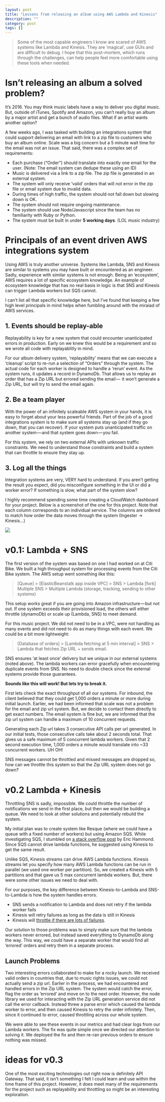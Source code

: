 ```yaml
---
layout: post
title: "Lessons from releasing an album using AWS Lambda and Kinesis"
description: ""
category: post
tags: []
---
```


> Some of the most capable engineers I know are scared of AWS systems like Lambda and Kinesis. They are ‘magical’, use GUIs and are difficult to debug. I hope that this post-mortem, which runs through the challenges, can help people feel more comfortable using these tools when needed.

# Isn’t releasing an album a solved problem?

It’s 2016\. You may think music labels have a way to deliver you digital music. But, outside of iTunes, Spotify and Amazon, you can’t really buy an album by a major artist and get a bunch of audio files. What if an artist wants another option?

A few weeks ago, I was tasked with building an integrations system that could support delivering an email with link to a zip file to customers who buy an album online. Scale was a big concern but a 5 minute wait time for the email was not an issue. That said, there was a complex set of requirements:

*   Each purchase (“Order”) should translate into exactly one email for the user. (Note: The email system can dedupe these using an ID)
*   Music is delivered via a link to a zip file. The zip file is generated in an external system.
*   The system will only receive ‘valid’ orders that will not error in the zip file or email system due to invalid data.
*   During times of high traffic, the system should not fall down but slowing down is OK.
*   The system should not require ongoing maintenance.
*   The system should use Node/Javascript since the team has no familiarity with Ruby or Python.
*   The system must be built in under **5 working days**. (LOL music industry)

# Principals of an event driven AWS integrations system

Using AWS is truly another universe. Systems like Lambda, SNS and Kinesis are similar to systems you may have built or encountered as an engineer. Sadly, experience with similar systems is not enough. Being an ‘ecosystem’, AWS requires a lot of specific ecosystem knowledge. An example of ecosystem knowledge that has no real basis in logic is that SNS and Kinesis can trigger Lambda workers but SQS cannot. 

I can’t list all that specific knowledge here, but I’ve found that keeping a few high level principals in mind helps when fumbling around with the miraiad of AWS services.

## 1\. Events should be replay-able

Replayability is key for a new system that could encounter unanticipated errors in production. Early on we knew this would be a requirement and so we wrote all code with replayablitly in mind. 

For our album delivery system, ‘replayability’ means that we can execute a ‘cleanup’ script to re-run a selection of “Orders” through the system. The actual code for each worker is designed to handle a ‘rerun’ event. As the system runs, it updates a record in DynamoDb. That allows us to replay an order that has a Zip URL but errored sending the email —  it won’t generate a Zip URL, but will try to send the email again.

## 2\. Be a team player

With the power of an infinitely scaleable AWS system in your hands, it is easy to forget about your less powerful friends. Part of the job of a good integrations system is to make sure all systems stay up (and if they go down, that you can recover). If your system puts unanticipated traffic on another system — and that system goes down — you fail.

For this system, we rely on two external APIs with unknown traffic constraints. We need to understand those constraints and build a system that can throttle to ensure they stay up.

## 3\. Log all the things

Integration systems are very, VERY hard to understand. If you aren’t getting the result you expect, did you misconfigure something in the UI or did a worker error? If something is slow, what part of the system slow? 

I highly recommend spending some time creating a CloudWatch dashboard for your project. Below is a screenshot of the one for this project. Note that each column corresponds to an individual service. The columns are ordered to match how order the data moves through the system (Ingester -> Kinesis…)

![](https://cdn-images-1.medium.com/max/1200/1*0yxLWdDSnUT3HdGly_UgIA.png)

# v0.1: Lambda + SNS

The first version of the system was based on one I had worked on at Citi Bike. We built a high throughput system for processing events from the Citi Bike system. The AWS setup went something like this:

> [Queue] > [ElasticBeanstalk app inside VPC] > SNS > Lambda [fork] Multiple SNS > Multiple Lambda (storage, tracking, sending to other systems)

This setup works great if you are going into Amazon infrastructure — but not out. If one system exceeds their provisioned load, the others will either throttle (dynamoDb) or scale up (Lambda, SNS) to meet demand.

For this music project. We did not need to be in a VPC, were not handling as many events and did not need to do as many things with each event. We could be a bit more lightweight:

> [Database of orders] > [Lambda fetching at 5 min interval] > SNS > Lambda that fetches Zip URL + sends email.

SNS ensures ‘at least once’ delivery but we unique in our external systems (noted above). The lambda workers can error gracefully when encountering duplicate events from SNS. No need to double check since the external systems provide those guarantees.

**Sounds like this will work! But lets try to break it.**

First lets check the exact throughput of all our systems. For inbound, the client believed that they could get 1,000 orders a minute or more during initial launch. Earlier, we had been informed that scale was not a problem for the email and zip url system. But, we decide to contact them directly to get exact numbers. The email system is fine but, we are informed that the zip url system can handle a maximum of 10 concurrent requests. 

Generating each Zip url takes 3 consecutive API calls per url generated. In our initial tests, those consecutive calls take about 2 seconds total. That gives us a safe maximum of 5 concurrent lambda workers. Given that 2 second execution time, 1,000 orders a minute would translate into ~33 concurrent workers. UH OH!

SNS messages cannot be throttled and missed messages are dropped so, how can we throttle this system so that the Zip URL system does not go down?

# v0.2 Lambda + Kinesis

Throttling SNS is sadly, impossible. We could throttle the number of notifications we send in the first place, but then we would be building a queue. We need to look at other solutions and potentially rebuild the system.

My initial plan was to create system like Resque (where we could have a queue with a fixed number of workers) but using Amazon SQS. While investigating SQS, I stumbled on [a stack overflow post](/r/?url=http%3A%2F%2Fstackoverflow.com%2Fquestions%2F34678691%2Fhow-to-process-sqs-queue-with-lambda-function-not-via-scheduled-events) by Eric Hammond. Since SQS cannot drive lambda functions, he suggested using Kinesis to get the same result.

Unlike SQS, Kinesis streams can drive AWS Lambda functions. Kinesis streams let you specify how many AWS Lambda functions can be run in parallel (we used one worker per partition). So, we created a Kinesis with 5 partitions and that gave us 5 max concurrent lambda workers. But, there were some other issues we need to deal with.

For our purposes, the key difference between Kinesis-to-Lambda and SNS-to-Lambda is how the system handles errors.

*   SNS sends a notification to Lambda and does not retry if the lambda worker fails
*   Kinesis will retry failures as long as the data is still in Kinesis
*   Kinesis will [throttle if there are lots of failures](/r/?url=https%3A%2F%2Fforums.aws.amazon.com%2Fthread.jspa%3FmessageID%3D685885).

Our solution to those problems was to simply make sure that the lambda workers never errored, but instead saved everything to DynamoDb along the way. This way, we could have a separate worker that would find all ‘errored’ orders and retry them in a separate process.

## Launch Problems

Two interesting errors collaborated to make for a rocky launch. We received valid orders in countries that, due to music rights issues, we could not actually send a zip url. Earlier in the process, we had encountered and handled errors in the Zip URL system. The system would catch the error, flag the order as ‘errored’ and move on to the next order. However, the node library we used for interacting with the Zip URL generation service did not call the error callback. Instead threw a parse error which caused the lambda worker to error, and then caused Kinesis to retry the order infinitely. Then, since it continued to error, caused throttling across our whole system.

We were able to see these events in our metrics and had clear logs from our Lambda workers. The fix was quite simple once we directed our attention to solving it. We deployed the fix and then re-ran previous orders to ensure nothing was missed.

# ideas for v0.3

One of the most exciting technologies out right now is definitely API Gateway. That said, it isn’t something I felt I could learn and use within the time frame of this project. However, it does meet many of the requirements for the project such as replayability and throttling so might be an interesting exploration.

